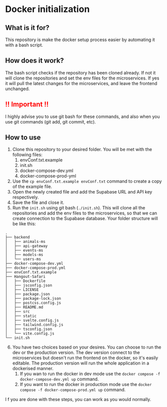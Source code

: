 # Docker initialization
## What is it for?
This repository is make the docker setup process easier by automating it with a bash script.
## How does it work?
The bash script checks if the repository has been cloned already. If not it will clone the repositories and set the env files for the microservices. If yes it will pull the latest changes for the microservices, and leave the frontend unchanged.

## <span style="color:red">!! Important !!</span>
I highly advise you to use git bash for these commands, and also when you use git commands (git add, git commit, etc).
## How to use
1. Clone this repository to your desired folder. You will be met with the following files:
	1. envConf.txt.example
	2. init.sh
	3. docker-compose-dev.yml
	4. docker-compose-prod-yml
2. Use the `cp envConf.txt.example envConf.txt` command to create a copy of the example file.
3. Open the newly created file and add the Supabase URL and API key respectively. 
4. Save the file and close it.
5. Run the `init.sh` using git bash (`./init.sh`). This will clone all the repositories and add the env files to the microservices, so that we can create connection to the Supabase database. Your folder structure will be like this:
```
.  
├── backend  
│   ├── animals-ms  
│   ├── api-gateway  
│   ├── events-ms  
│   ├── models-ms  
│   └── users-ms  
├── docker-compose-dev.yml  
├── docker-compose-prod.yml  
├── envConf.txt.example  
├── Hangout-Safari  
│   ├── Dockerfile  
│   ├── jsconfig.json  
│   ├── LICENSE  
│   ├── package.json  
│   ├── package-lock.json  
│   ├── postcss.config.js  
│   ├── README.md  
│   ├── src  
│   ├── static  
│   ├── svelte.config.js  
│   ├── tailwind.config.js  
│   ├── tsconfig.json  
│   └── vite.config.js   
└── init.sh
```
6. You have two choices based on your desires. You can choose to run the dev or the production version. The dev version connect to the microservices but doesn't run the frontend on the docker, so it's easily editable. The production version will run the whole application in a dockerised manner.
	1. If you wan to run the docker in dev mode use the `docker compose -f docker-compose-dev.yml up` command.
	2. If you want to run the docker in production mode use the `docker compose -f docker-compose-prod.yml up` command.

I
f you are done with these steps, you can work as you would normally.
